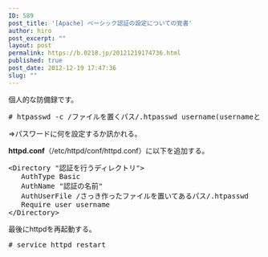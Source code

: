 ```yaml
---
ID: 589
post_title: '[Apache] ベーシック認証の設定についての覚書'
author: hiro
post_excerpt: ""
layout: post
permalink: https://b.0218.jp/20121219174736.html
published: true
post_date: 2012-12-19 17:47:36
slug: ""
---
```

個人的な防備録です。
<!--more-->
<pre class="prettyprint linenums"># htpasswd -c /ファイルを置くパス/.htpasswd username(usernameという名前のユーザ)</pre>
<span class="text-muted">⇒パスワードに何を設定するか訊かれる。</span>

<b>httpd.conf</b>（/etc/httpd/conf/httpd.conf）に以下を追加する。
<pre class="prettyprint linenums">
&lt;Directory &quot;認証を行うディレクトリ&quot;&gt;
   AuthType Basic
   AuthName &quot;認証の名前&quot;
   AuthUserFile /さっき作ったファイルを置いてあるパス/.htpasswd
   Require user username
&lt;/Directory&gt;
</pre>

最後にhttpdを再起動する。
<pre class="prettyprint linenums"># service httpd restart</pre>